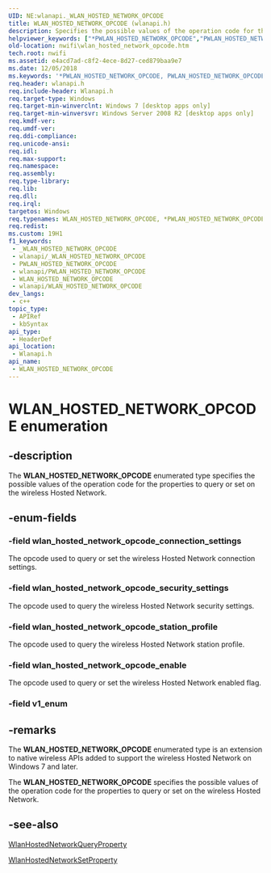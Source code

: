```yaml
---
UID: NE:wlanapi._WLAN_HOSTED_NETWORK_OPCODE
title: WLAN_HOSTED_NETWORK_OPCODE (wlanapi.h)
description: Specifies the possible values of the operation code for the properties to query or set on the wireless Hosted Network.
helpviewer_keywords: ["*PWLAN_HOSTED_NETWORK_OPCODE","PWLAN_HOSTED_NETWORK_OPCODE","PWLAN_HOSTED_NETWORK_OPCODE enumeration pointer [NativeWIFI]","WLAN_HOSTED_NETWORK_OPCODE","WLAN_HOSTED_NETWORK_OPCODE enumeration [NativeWIFI]","nwifi.wlan_hosted_network_opcode","wlan_hosted_network_opcode_connection_settings","wlan_hosted_network_opcode_enable","wlan_hosted_network_opcode_security_settings","wlan_hosted_network_opcode_station_profile","wlanapi/PWLAN_HOSTED_NETWORK_OPCODE","wlanapi/WLAN_HOSTED_NETWORK_OPCODE","wlanapi/wlan_hosted_network_opcode_connection_settings","wlanapi/wlan_hosted_network_opcode_enable","wlanapi/wlan_hosted_network_opcode_security_settings","wlanapi/wlan_hosted_network_opcode_station_profile"]
old-location: nwifi\wlan_hosted_network_opcode.htm
tech.root: nwifi
ms.assetid: e4acd7ad-c8f2-4ece-8d27-ced879baa9e7
ms.date: 12/05/2018
ms.keywords: '*PWLAN_HOSTED_NETWORK_OPCODE, PWLAN_HOSTED_NETWORK_OPCODE, PWLAN_HOSTED_NETWORK_OPCODE enumeration pointer [NativeWIFI], WLAN_HOSTED_NETWORK_OPCODE, WLAN_HOSTED_NETWORK_OPCODE enumeration [NativeWIFI], nwifi.wlan_hosted_network_opcode, wlan_hosted_network_opcode_connection_settings, wlan_hosted_network_opcode_enable, wlan_hosted_network_opcode_security_settings, wlan_hosted_network_opcode_station_profile, wlanapi/PWLAN_HOSTED_NETWORK_OPCODE, wlanapi/WLAN_HOSTED_NETWORK_OPCODE, wlanapi/wlan_hosted_network_opcode_connection_settings, wlanapi/wlan_hosted_network_opcode_enable, wlanapi/wlan_hosted_network_opcode_security_settings, wlanapi/wlan_hosted_network_opcode_station_profile'
req.header: wlanapi.h
req.include-header: Wlanapi.h
req.target-type: Windows
req.target-min-winverclnt: Windows 7 [desktop apps only]
req.target-min-winversvr: Windows Server 2008 R2 [desktop apps only]
req.kmdf-ver: 
req.umdf-ver: 
req.ddi-compliance: 
req.unicode-ansi: 
req.idl: 
req.max-support: 
req.namespace: 
req.assembly: 
req.type-library: 
req.lib: 
req.dll: 
req.irql: 
targetos: Windows
req.typenames: WLAN_HOSTED_NETWORK_OPCODE, *PWLAN_HOSTED_NETWORK_OPCODE
req.redist: 
ms.custom: 19H1
f1_keywords:
 - _WLAN_HOSTED_NETWORK_OPCODE
 - wlanapi/_WLAN_HOSTED_NETWORK_OPCODE
 - PWLAN_HOSTED_NETWORK_OPCODE
 - wlanapi/PWLAN_HOSTED_NETWORK_OPCODE
 - WLAN_HOSTED_NETWORK_OPCODE
 - wlanapi/WLAN_HOSTED_NETWORK_OPCODE
dev_langs:
 - c++
topic_type:
 - APIRef
 - kbSyntax
api_type:
 - HeaderDef
api_location:
 - Wlanapi.h
api_name:
 - WLAN_HOSTED_NETWORK_OPCODE
---
```


# WLAN_HOSTED_NETWORK_OPCODE enumeration


## -description

The <b>WLAN_HOSTED_NETWORK_OPCODE</b> enumerated type specifies the possible values of the operation code for the properties to query or set on the wireless Hosted Network.

## -enum-fields

### -field wlan_hosted_network_opcode_connection_settings

The opcode used to query or set the wireless Hosted Network connection settings.

### -field wlan_hosted_network_opcode_security_settings

The opcode used to query the wireless Hosted Network security settings.

### -field wlan_hosted_network_opcode_station_profile

The opcode used to query the wireless Hosted Network station profile.

### -field wlan_hosted_network_opcode_enable

The opcode used to query or set the wireless Hosted Network enabled flag.

### -field v1_enum

## -remarks

The <b>WLAN_HOSTED_NETWORK_OPCODE</b> enumerated type is an extension to native wireless APIs added to support the wireless Hosted Network on Windows 7 and  later.  

The <b>WLAN_HOSTED_NETWORK_OPCODE</b> specifies the possible values of the operation code for the properties to query or set on the wireless Hosted Network.

## -see-also

<a href="https://docs.microsoft.com/windows/desktop/api/wlanapi/nf-wlanapi-wlanhostednetworkqueryproperty">WlanHostedNetworkQueryProperty</a>



<a href="https://docs.microsoft.com/windows/desktop/api/wlanapi/nf-wlanapi-wlanhostednetworksetproperty">WlanHostedNetworkSetProperty</a>

